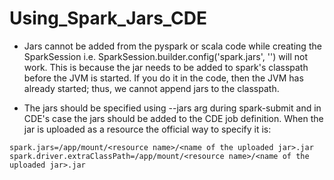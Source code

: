 # Using_Spark_Jars_CDE

* Jars cannot be added from the pyspark or scala code while creating the SparkSession i.e. SparkSession.builder.config('spark.jars', '<comma separated list of jars>') will not work. This is because the jar needs to be added to spark's classpath before the JVM is started. If you do it in the code, then the JVM has already started; thus, we cannot append jars to the classpath.

* The jars should be specified using --jars arg during spark-submit and in CDE's case the jars should be added to the CDE job definition. When the jar is uploaded as a resource the official way to specify it is:

```
spark.jars=/app/mount/<resource name>/<name of the uploaded jar>.jar
spark.driver.extraClassPath=/app/mount/<resource name>/<name of the uploaded jar>.jar
```
